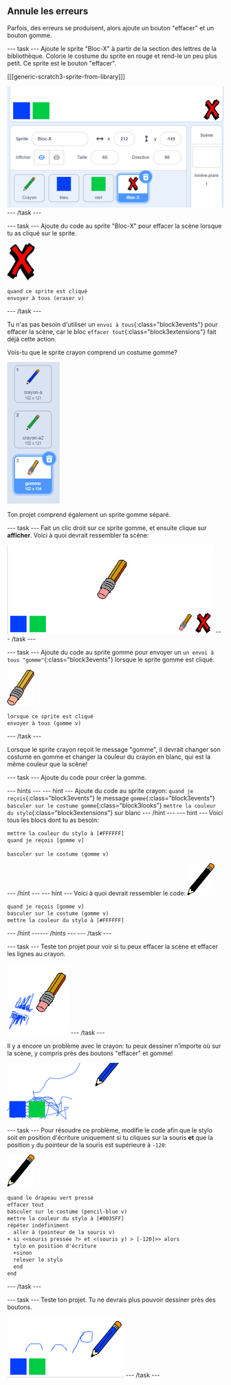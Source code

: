 ## Annule les erreurs

Parfois, des erreurs se produisent, alors ajoute un bouton "effacer" et un bouton gomme.

--- task --- Ajoute le sprite "Bloc-X" à partir de la section des lettres de la bibliothèque. Colorie le costume du sprite en rouge et rend-le un peu plus petit. Ce sprite est le bouton "effacer".

[[[generic-scratch3-sprite-from-library]]]

![capture d'écran](images/paint-x.png) --- /task ---

--- task --- Ajoute du code au sprite "Bloc-X" pour effacer la scène lorsque tu as cliqué sur le sprite.

![traverser](images/cross.png)

```blocks3
quand ce sprite est cliqué
envoyer à tous (eraser v)
```

--- /task ---

Tu n'as pas besoin d'utiliser un `envoi à tous`{:class="block3events"} pour effacer la scène, car le bloc `effacer tout`{:class="block3extensions"} fait déjà cette action.

Vois-tu que le sprite crayon comprend un costume gomme?

![capture d'écran](images/paint-eraser-costume.png)

Ton projet comprend également un sprite gomme séparé.

--- task --- Fait un clic droit sur ce sprite gomme, et ensuite clique sur **afficher**. Voici à quoi devrait ressembler ta scène:

![capture d'écran](images/paint-eraser-stage.png) --- /task ---

--- task --- Ajoute du code au sprite gomme pour envoyer un `un envoi à tous "gomme"`{:class="block3events"} lorsque le sprite gomme est cliqué.

![gomme](images/eraser.png)

```blocks3
lorsque ce sprite est cliqué
envoyer à tous (gomme v)
```

--- /task ---

Lorsque le sprite crayon reçoit le message "gomme", il devrait changer son costume en gomme et changer la couleur du crayon en blanc, qui est la même couleur que la scène!

--- task --- Ajoute du code pour créer la gomme.

--- hints ---
 --- hint --- Ajoute du code au sprite crayon: `quand je reçois`{:class="block3events"} le message `gomme`{:class="block3events"} `basculer sur le costume gomme`{:class="block3looks"} `mettre la couleur du stylo`{:class="block3extensions"} sur blanc
--- /hint ---
 --- hint --- Voici tous les blocs dont tu as besoin:

```blocks3
mettre la couleur du stylo à [#FFFFFF]
quand je reçois [gomme v]

basculer sur le costume (gomme v)
```

--- /hint --- --- hint --- Voici à quoi devrait ressembler le code: ![crayon](images/pencil.png)

```blocks3
quand je reçois [gomme v]
basculer sur le costume (gomme v)
mettre la couleur du stylo à [#FFFFFF]
```

--- /hint ------ /hints --- --- /task ---

--- task --- Teste ton projet pour voir si tu peux effacer la scène et effacer les lignes au crayon.

![capture d'écran](images/paint-erase-test.png) --- /task ---

Il y a encore un problème avec le crayon: tu peux dessiner n’importe où sur la scène, y compris près des boutons "effacer" et gomme!

![capture d'écran](images/paint-draw-problem.png)

--- task --- Pour résoudre ce problème, modifie le code afin que le stylo soit en position d'écriture uniquement si tu cliques sur la souris **et** que la position `y` du pointeur de la souris est supérieure à `-120`:

![crayon](images/pencil.png)

```blocks3
quand le drapeau vert pressé
effacer tout
basculer sur le costume (pencil-blue v)
mettre la couleur du stylo à [#0035FF]
répéter indéfiniment 
  aller à (pointeur de la souris v)
+ si <<souris pressée ?> et <(souris y) > [-120]>> alors 
  tylo en position d'écriture
  +sinon 
  relever le stylo
  end
end
```

--- /task ---

--- task --- Teste ton projet. Tu ne devrais plus pouvoir dessiner près des boutons.

![capture d'écran](images/paint-fixed.png) --- /task ---
